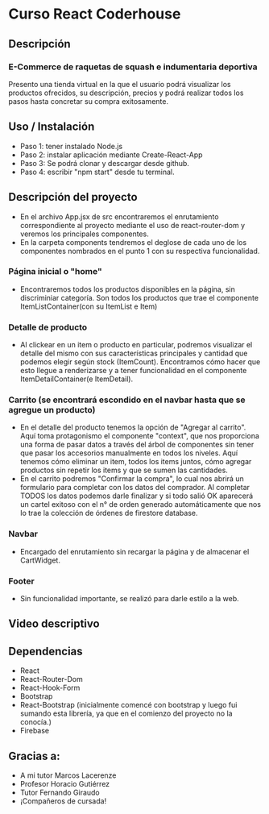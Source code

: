 # Curso React Coderhouse

## Descripción

### E-Commerce de raquetas de squash e indumentaria deportiva

Presento una tienda virtual en la que el usuario podrá visualizar los productos ofrecidos, su descripción, precios y podrá realizar todos los pasos hasta concretar su compra exitosamente.

## Uso / Instalación

- Paso 1: tener instalado Node.js 
- Paso 2: instalar aplicación mediante Create-React-App
- Paso 3: Se podrá clonar y descargar desde github.
- Paso 4: escribir "npm start" desde tu terminal.



## Descripción del proyecto
- En el archivo App.jsx de src encontraremos el enrutamiento correspondiente al proyecto mediante el uso de react-router-dom y veremos los principales componentes.
- En la carpeta components tendremos el deglose de cada uno de los componentes nombrados en el punto 1 con su respectiva funcionalidad.

### Página inicial o "home"
- Encontraremos todos los productos disponibles en la página, sin discriminiar categoría. Son todos los productos que trae el componente ItemListContainer(con su ItemList e Item)
### Detalle de producto
- Al clickear en un item o producto en particular, podremos visualizar el detalle del mismo con sus características principales y cantidad que podemos elegir según stock (ItemCount). Encontramos cómo hacer que esto llegue a renderizarse y a tener funcionalidad en el componente ItemDetailContainer(e ItemDetail).
### Carrito (se encontrará escondido en el navbar hasta que se agregue un producto)
- En el detalle del producto tenemos la opción de "Agregar al carrito". Aquí toma protagonismo el componente "context", que nos proporciona una forma de pasar datos a través del árbol de componentes sin tener que pasar los accesorios manualmente en todos los niveles. Aquí tenemos cómo eliminar un item, todos los items juntos, cómo agregar productos sin repetir los items y que se sumen las cantidades.
- En el carrito podremos "Confirmar la compra", lo cual nos abrirá un formulario para completar con los datos del comprador. Al completar TODOS los datos podemos darle finalizar y si todo salió OK aparecerá un cartel exitoso con el n° de orden generado automáticamente que nos lo trae la colección de órdenes de firestore database.
### Navbar
- Encargado del enrutamiento sin recargar la página y de almacenar el CartWidget.
### Footer
- Sin funcionalidad importante, se realizó para darle estilo a la web.


## Video descriptivo

<!-- ![Demo](https://github.com/agustinmenegat/ReactApp/blob/master/public/img/videoDescriptivo.mp4) -->

## Dependencias

* React
* React-Router-Dom
* React-Hook-Form
* Bootstrap
* React-Bootstrap (inicialmente comencé con bootstrap y luego fui sumando esta librería, ya que en el comienzo del proyecto no la conocía.)
* Firebase

## Gracias a:

* A mi tutor Marcos Lacerenze
* Profesor Horacio Gutiérrez
* Tutor Fernando Giraudo
* ¡Compañeros de cursada!


